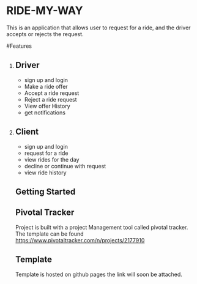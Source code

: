 # RIDE-MY-WAY

This is an application that allows user to request for a ride, and the driver accepts or rejects the request.

#Features

1. ## Driver
    * sign up and login
    * Make a ride offer
    * Accept a ride request
    * Reject a ride request
    * View offer History
    * get notifications
    
 2. ## Client
      * sign up and login
      * request for a ride
      * view rides for the day
      * decline or continue with request
      * view ride history
     
     
     ## Getting Started

     ## Pivotal Tracker
     Project is built with a project Management tool called pivotal tracker. The template can be found 
     https://www.pivotaltracker.com/n/projects/2177910

     ## Template

     Template is hosted on github pages the link will soon be attached.
     
